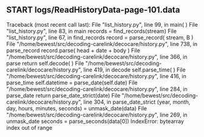 ## START logs/ReadHistoryData-page-101.data
Traceback (most recent call last):
  File "list_history.py", line 99, in <module>
    main( )
  File "list_history.py", line 83, in main
    records = find_records(stream)
  File "list_history.py", line 67, in find_records
    record = parse_record( stream, B )
  File "/home/bewest/src/decoding-carelink/decocare/history.py", line 738, in parse_record
    record.parse( head + date + body )
  File "/home/bewest/src/decoding-carelink/decocare/history.py", line 366, in parse
    return self.decode( )
  File "/home/bewest/src/decoding-carelink/decocare/history.py", line 419, in decode
    self.parse_time( )
  File "/home/bewest/src/decoding-carelink/decocare/history.py", line 416, in parse_time
    self.datetime = parse_date(self.date)
  File "/home/bewest/src/decoding-carelink/decocare/history.py", line 284, in parse_date
    return parse_date_strict(date)
  File "/home/bewest/src/decoding-carelink/decocare/history.py", line 304, in parse_date_strict
    (year, month, day, hours, minutes, seconds) = unmask_date(data)
  File "/home/bewest/src/decoding-carelink/decocare/history.py", line 269, in unmask_date
    seconds = parse_seconds(data[0])
IndexError: bytearray index out of range
